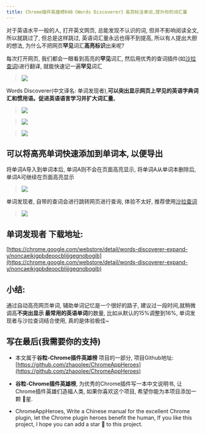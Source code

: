 ```yaml
---
title: Chrome插件英雄榜048《Words Discoverer》高亮标注单词,提升你的词汇量
---
```

对于英语水平一般的人, 打开英文网页, 总能发现不认识的词, 但并不影响阅读全文, 所以就跳过了, 但总是这样跳过, 英语词汇量永远也得不到提高, 所以有人提出大胆的想法, 为什么不把网页**罕见**词汇**高亮标识**出来呢?

每次打开网页, 我们都会一眼看到高亮的**罕见**词汇, 然后用优秀的查词插件(如[沙拉查词](https://zhaoolee.gitbooks.io/chrome/content/037.html))进行翻译, 就能快速记一遍**罕见**词汇 

> ![](https://v2fy.com/asset/048_words_discoverer/305439fdd84017da654e00f16aaee752.gif)

Words Discoverer(中文译名: 单词发现者),**可以突出显示网页上罕见的英语字典词汇和惯用语。促进英语语言学习并扩大词汇量**。

> ![](https://v2fy.com/asset/048_words_discoverer/ac7320b45ddfdcebc8b27472a7a39e41.png)

> ![](https://v2fy.com/asset/048_words_discoverer/d35fb65356e42324b382ec9f57556c51.png)

> ![](https://v2fy.com/asset/048_words_discoverer/96bd0457aef3580b4fcc98b5a790b29c.png)

## 可以将高亮单词快速添加到单词本, 以便导出

将单词A导入到单词本后, 单词A则不会在页面高亮显示, 将单词A从单词本删除后, 单词A可继续在页面高亮显示 

> ![](https://v2fy.com/asset/048_words_discoverer/7eeffa4c41915dfd279c25c594a7cdef.gif)

单词发现者, 自带的查词会进行跳转网页进行查询, 体验不太好, 推荐使用[沙拉查词](https://zhaoolee.gitbooks.io/chrome/content/037.html)

> ![](https://v2fy.com/asset/048_words_discoverer/78ef56e22fabc7095aa2348f6b44861d.gif)

## 单词发现者 下载地址:

[https://chrome.google.com/webstore/detail/words-discoverer-expand-y/noncaeikjgpbdeoocblijjgegnobogib](https://chrome.google.com/webstore/detail/words-discoverer-expand-y/noncaeikjgpbdeoocblijjgegnobogib)

## 小结:

通过自动高亮网页单词, 辅助单词记忆是一个很好的路子, 建议过一段时间,就稍微调高**不突出显示 最常用的英语单词**的数量, 比如从默认的15%调整到16%,  单词发现者与沙拉查词结合使用, 真的是体验极佳~

## 写在最后(我需要你的支持)

- 本文属于**谷粒-Chrome插件英雄榜** 项目的一部分, 项目Github地址: [https://github.com/zhaoolee/ChromeAppHeroes](https://github.com/zhaoolee/ChromeAppHeroes)

- **谷粒-Chrome插件英雄榜**, 为优秀的Chrome插件写一本中文说明书, 让Chrome插件英雄们造福人类, 如果你喜欢这个项目, 希望你能为本项目添加一颗 🌟星.

- ChromeAppHeroes, Write a Chinese manual for the excellent Chrome plugin, let the Chrome plugin heroes benefit the human, If you like this project, I hope you can add a star 🌟 to this project.
